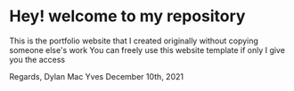 # Hey! welcome to my repository
This is the portfolio website that I created originally without copying someone else's work
You can freely use this website template if only I give you the access

Regards, Dylan Mac Yves
December 10th, 2021
